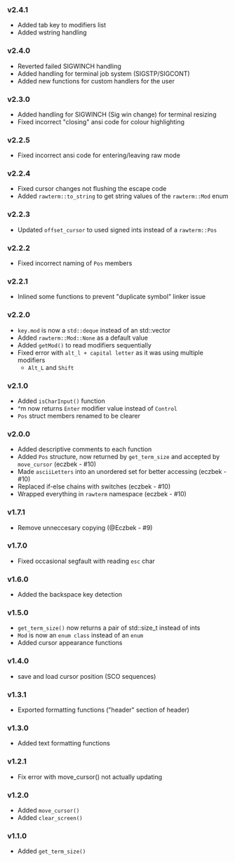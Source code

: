 ### v2.4.1
* Added tab key to modifiers list
* Added wstring handling

### v2.4.0
* Reverted failed SIGWINCH handling
* Added handling for terminal job system (SIGSTP/SIGCONT)
* Added new functions for custom handlers for the user

### v2.3.0
* Added handling for SIGWINCH (Sig win change) for terminal resizing
* Fixed incorrect "closing" ansi code for colour highlighting

### v2.2.5
* Fixed incorrect ansi code for entering/leaving raw mode

### v2.2.4
* Fixed cursor changes not flushing the escape code
* Added `rawterm::to_string` to get string values of the `rawterm::Mod` enum

### v2.2.3
* Updated `offset_cursor` to used signed ints instead of a `rawterm::Pos`

### v2.2.2
* Fixed incorrect naming of `Pos` members

### v2.2.1
* Inlined some functions to prevent "duplicate symbol" linker issue

### v2.2.0
* `key.mod` is now a `std::deque` instead of an std::vector
* Added `rawterm::Mod::None` as a default value
* Added `getMod()` to read modifiers sequentially
* Fixed error with `alt_l + capital letter` as it was using multiple modifiers
    * `Alt_L` and `Shift`

### v2.1.0
* Added `isCharInput()` function
* ^m now returns `Enter` modifier value instead of `Control`
* `Pos` struct members renamed to be clearer

### v2.0.0
* Added descriptive comments to each function
* Added `Pos` structure, now returned by `get_term_size` and accepted by
`move_cursor` (eczbek - #10)
* Made `asciiLetters` into an unordered set for better accessing (eczbek - #10)
* Replaced if-else chains with switches (eczbek - #10)
* Wrapped everything in `rawterm` namespace (eczbek - #10)

### v1.7.1
* Remove unneccesary copying (@Eczbek - #9)

### v1.7.0
* Fixed occasional segfault with reading `esc` char

### v1.6.0
* Added the backspace key detection

### v1.5.0
*  `get_term_size()` now returns a pair of std::size_t instead of ints
* `Mod` is now an `enum class` instead of an `enum`
* Added cursor appearance functions

### v1.4.0
* save and load cursor position (SCO sequences)

### v1.3.1
* Exported formatting functions ("header" section of header)

### v1.3.0
* Added text formatting functions

### v1.2.1
* Fix error with move_cursor() not actually updating

### v1.2.0
* Added  `move_cursor()`
* Added  `clear_screen()`

### v1.1.0
* Added `get_term_size()`
